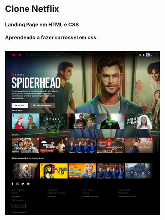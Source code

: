 # Clone Netflix

### Landing Page em HTML e CSS

### Aprendendo a fazer carrossel em css.

<br>
<img src="./img/landing.png">